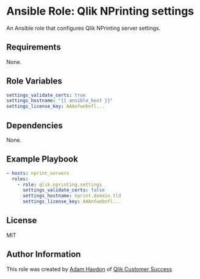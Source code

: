 Ansible Role: Qlik NPrinting settings
=========

An Ansible role that configures Qlik NPrinting server settings.

Requirements
------------

None.

Role Variables
--------------

```yaml
settings_validate_certs: true
settings_hostname: "{{ ansible_host }}"
settings_license_key: AAAnfwebnfl...
```

Dependencies
------------

None.

Example Playbook
----------------

```yaml
- hosts: nprint_servers
  roles:
    - role: qlik.nprinting.settings
      settings_validate_certs: false
      settings_hostname: nprint.domain.tld
      settings_license_key: AAAnfwebnfl...
```

License
-------

MIT

Author Information
------------------

This role was created by [Adam Haydon](https://github.com/ahaydon) of [Qlik Customer Success](https://github.com/QlikProfessionalServices)
